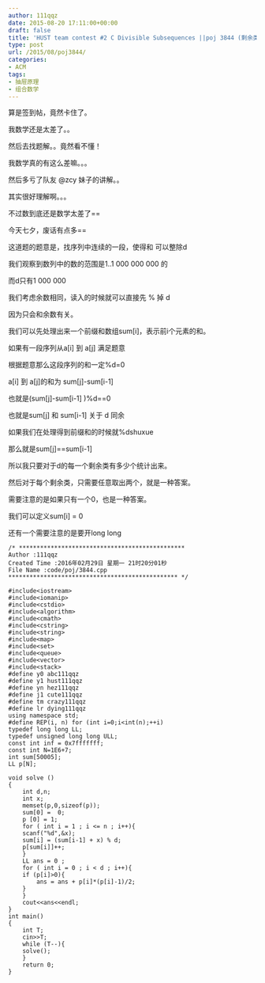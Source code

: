 ```yaml
---
author: 111qqz
date: 2015-08-20 17:11:00+00:00
draft: false
title: 'HUST team contest #2 C Divisible Subsequences ||poj 3844 (剩余类)'
type: post
url: /2015/08/poj3844/
categories:
- ACM
tags:
- 抽屉原理
- 组合数学
---
```



算是签到帖，竟然卡住了。

我数学还是太差了。。

然后去找题解。。竟然看不懂！

我数学真的有这么差嘛。。。

然后多亏了队友 @zcy 妹子的讲解。。

其实很好理解啊。。。

不过数到底还是数学太差了==

今天七夕，废话有点多==



这道题的题意是，找序列中连续的一段，使得和 可以整除d

我们观察到数列中的数的范围是1..1 000 000 000 的

而d只有1 000 000

我们考虑余数相同，读入的时候就可以直接先 % 掉 d

因为只会和余数有关。

我们可以先处理出来一个前缀和数组sum[i]，表示前i个元素的和。

如果有一段序列从a[i] 到 a[j] 满足题意

根据题意那么这段序列的和一定%d=0

a[i] 到 a[j]的和为 sum[j]-sum[i-1]

也就是(sum[j]-sum[i-1] )%d==0

也就是sum[j] 和 sum[i-1] 关于 d 同余

如果我们在处理得到前缀和的时候就%dshuxue

那么就是sum[j]==sum[i-1]

所以我只要对于d的每一个剩余类有多少个统计出来。

然后对于每个剩余类，只需要任意取出两个，就是一种答案。

需要注意的是如果只有一个0，也是一种答案。

我们可以定义sum[i] = 0

还有一个需要注意的是要开long long
 

    
    /* ***********************************************
    Author :111qqz
    Created Time :2016年02月29日 星期一 21时20分01秒
    File Name :code/poj/3844.cpp
    ************************************************ */
    
    #include<iostream>
    #include<iomanip>
    #include<cstdio>
    #include<algorithm>
    #include<cmath>
    #include<cstring>
    #include<string>
    #include<map>
    #include<set>
    #include<queue>
    #include<vector>
    #include<stack>
    #define y0 abc111qqz
    #define y1 hust111qqz
    #define yn hez111qqz
    #define j1 cute111qqz
    #define tm crazy111qqz
    #define lr dying111qqz
    using namespace std;
    #define REP(i, n) for (int i=0;i<int(n);++i)  
    typedef long long LL;
    typedef unsigned long long ULL;
    const int inf = 0x7fffffff;
    const int N=1E6+7;
    int sum[50005];
    LL p[N];
    
    void solve ()
    {
        int d,n;
        int x;
        memset(p,0,sizeof(p));
        sum[0] =  0;
        p [0] = 1;
        for ( int i = 1 ; i <= n ; i++){
    	scanf("%d",&x);
    	sum[i] = (sum[i-1] + x) % d;
    	p[sum[i]]++;
        }
        LL ans = 0 ;
        for ( int i = 0 ; i < d ; i++){
    	if (p[i]>0){
    	    ans = ans + p[i]*(p[i]-1)/2;
    	}
        }
        cout<<ans<<endl;
    }
    int main()
    {
        int T;
        cin>>T;
        while (T--){
    	solve();
        }
    	return 0;
    }
    




